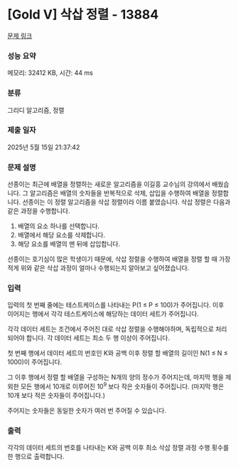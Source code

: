 # [Gold V] 삭삽 정렬 - 13884 

[문제 링크](https://www.acmicpc.net/problem/13884) 

### 성능 요약

메모리: 32412 KB, 시간: 44 ms

### 분류

그리디 알고리즘, 정렬

### 제출 일자

2025년 5월 15일 21:37:42

### 문제 설명

<p>선종이는 최근에 배열을 정렬하는 새로운 알고리즘을 이길흥 교수님의 강의에서 배웠습니다. 그 알고리즘은 배열의 숫자들을 반복적으로 삭제, 삽입을 수행하여 배열을 정렬합니다. 선종이는 이 정렬 알고리즘을 삭삽 정렬이라 이름 붙였습니다. 삭삽 정렬은 다음과 같은 과정을 수행합니다.</p>

<ol>
	<li>배열의 요소 하나를 선택합니다.</li>
	<li>배열에서 해당 요소를 삭제합니다.</li>
	<li>해당 요소를 배열의 맨 뒤에 삽입합니다.</li>
</ol>

<p>선종이는 호기심이 많은 학생이기 때문에, 삭삽 정렬을 수행하여 배열을 정렬 할 때 가장 적게 위와 같은 삭삽 과정이 얼마나 수행되는지 알아보고 싶어졌습니다.</p>

### 입력 

 <p>입력의 첫 번째 줄에는 테스트케이스를 나타내는 P(1 ≤ P ≤ 100)가 주어집니다. 이후 이어지는 행에서 각각 테스트케이스에 해당하는 데이터 세트가 주어집니다.</p>

<p>각각 데이터 세트는 조건에서 주어진 대로 삭삽 정렬을 수행해야하며, 독립적으로 처리되어야 합니다. 각 데이터 세트는 최소 두 행 이상이 주어집니다.</p>

<p>첫 번째 행에서 데이터 세트의 번호인 K와 공백 이후 정렬 할 배열의 길이인 N(1 ≤ N ≤ 1000)이 주어집니다.</p>

<p>그 이후 행에서 정렬 할 배열을 구성하는 N개의 양의 정수가 주어지는데, 마지막 행을 제외한 모든 행에서 10개로 이루어진 10<sup>9 </sup>보다 작은 숫자들이 주어집니다. (마지막 행은 10개 보다 적은 숫자들이 주어집니다.)</p>

<p>주어지는 숫자들은 동일한 숫자가 여러 번 주어질 수 있습니다.</p>

### 출력 

 <p>각각의 데이터 세트의 번호를 나타내는 K와 공백 이후 최소 삭삽 정렬 과정 수행 횟수를 한 행으로 출력합니다.</p>

